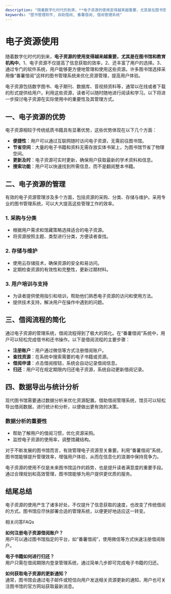 ```yaml
---
description: "随着数字化时代的到来，**电子资源的使用变得越来越重要，尤其是在图书馆和教育机构中**。1、电子资源不仅提高了信息获取的效率，2、还丰富了用户的选择。3、通过专门的软件系统，用户能够更方便地管理和使用这些资源。许多图书馆选择采用像“番薯借阅”这样的图书管理系统来优化资源管理，提高用户体验。"
keywords: "图书管理软件, 自助借阅, 番薯借阅, 借阅管理系统"
---
```

# 电子资源使用

随着数字化时代的到来，**电子资源的使用变得越来越重要，尤其是在图书馆和教育机构中**。1、电子资源不仅提高了信息获取的效率，2、还丰富了用户的选择。3、通过专门的软件系统，用户能够更方便地管理和使用这些资源。许多图书馆选择采用像“番薯借阅”这样的图书管理系统来优化资源管理，提高用户体验。

电子资源包括数字图书、电子期刊、数据库、音视频资料等，通常以在线或者下载的形式提供给用户。利用这些资源，读者可以随时随地进行阅读和学习。以下将进一步探讨电子资源在实际使用中的重要性及其管理方式。

## 一、电子资源的优势

电子资源相较于传统纸质书籍具有显著优势，这些优势体现在以下几个方面：

- **便捷性**：用户可以通过互联网随时访问电子资源，无需前往图书馆。
- **节省空间**：大量的电子书籍和资料无需存放实体书架上，为图书馆节省了物理空间。
- **更新及时**：电子资源可实时更新，确保用户获取最新的学术资料和信息。
- **搜索功能**：用户可以快速找到所需信息，而不是翻阅整本书籍。

## 二、电子资源的管理

有效的电子资源管理涉及多个方面，包括资源的采购、分类、存储与维护。采用专业的图书管理系统，可以大大提高这些管理工作的效率。

### 1. 采购与分类

- 根据用户需求和馆藏策略选择适合的电子资源。
- 将资源按照主题、类型进行分类，方便读者查找。

### 2. 存储与维护

- 使用云存储技术，确保资源的安全和易访问。
- 定期检查资源的有效性和完整性，更新过期材料。

### 3. 用户培训与支持

- 为读者提供使用指引和培训，帮助他们熟悉电子资源的访问和使用方法。
- 提供技术支持，解决用户在操作中遇到的问题。

## 三、借阅流程的简化

通过电子资源的管理系统，借阅流程得到了极大的简化。在“番薯借阅”系统中，用户可以轻松完成借书和还书操作。以下是借阅流程的主要步骤：

- **注册账户**：用户通过微信等方式注册借阅账户。
- **查找资源**：在系统中搜索需要的电子书籍或资源。
- **借阅申请**：点击借阅按钮，系统会自动记录借阅信息。
- **归还**：用户可在规定期限内归还电子资源，系统自动更新借阅记录。

## 四、数据导出与统计分析

现代图书馆需要通过数据分析来优化资源配置。借助借阅管理系统，馆员可以轻松导出借阅数据，进行统计和分析，以便做出更有效的决策。

### 数据分析的重要性

- 帮助了解用户的借阅习惯，优化资源采购。
- 监控电子资源的使用率，调整馆藏结构。

对于不断发展的图书馆而言，有效管理电子资源至关重要。利用“番薯借阅”系统，图书馆能够提升管理效率，增强用户体验，从而在信息化的浪潮中保持竞争力。

电子资源的使用不仅是未来图书馆运作的趋势，也是提升读者满意度的重要手段。通过合理规划和高效管理，图书馆能够为用户提供更优质的服务。

## 结尾总结

电子资源的使用产生了诸多好处，不仅提升了信息获取的速度，也改变了传统借阅的方式。图书馆应尽快部署合适的管理系统，以便更好地适应这一转变。

相关问答FAQs

**如何注册电子资源借阅账户？**  
用户可以通过图书馆指定的平台，如“番薯借阅”，使用微信等方式快速注册借阅账户。

**电子书籍如何进行归还？**  
用户只需在借阅期限内登录管理系统，通过简单几步即可完成电子书籍的归还。

**如何获取电子资源的更新通知？**  
通常，图书馆会通过电子邮件或短信向用户发送相关资源更新的通知，用户也可关注图书馆的官方网站获取最新消息。
